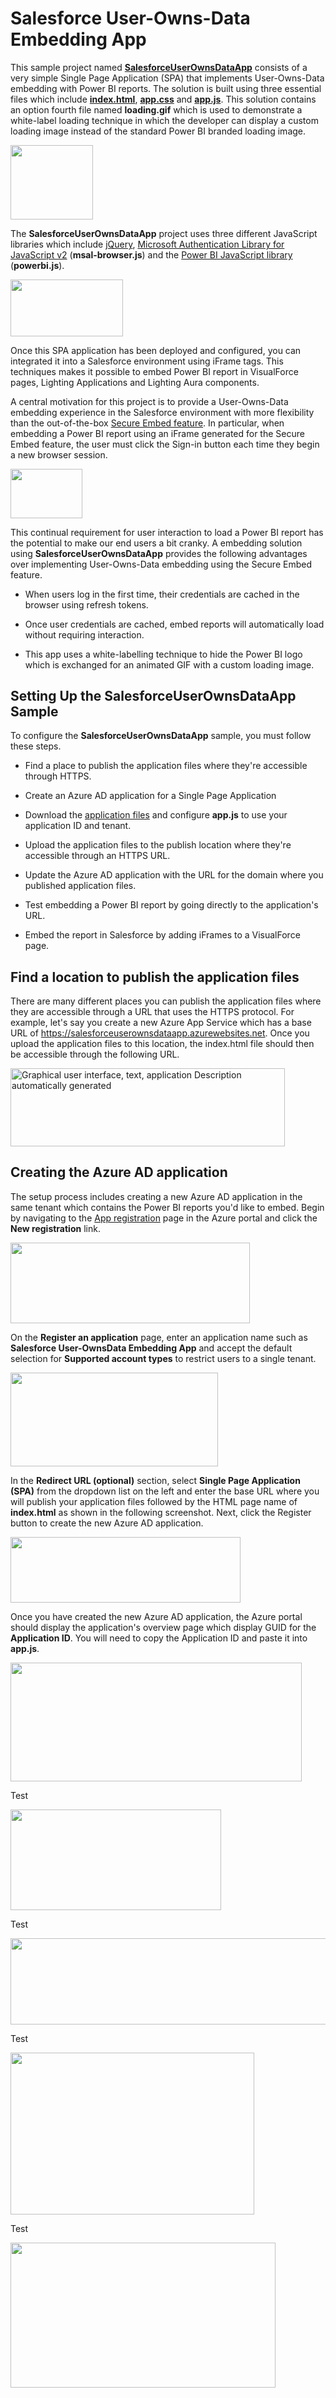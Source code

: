 # Salesforce User-Owns-Data Embedding App

This sample project named
[**SalesforceUserOwnsDataApp**](https://github.com/PowerBiDevCamp/SalesforceUserOwnsDataEmbedding/tree/main/SalesforceUserOwnsDataApp)
consists of a very simple Single Page Application (SPA) that implements
User-Owns-Data embedding with Power BI reports. The solution is built
using three essential files which include
[**index.html**](https://github.com/PowerBiDevCamp/SalesforceUserOwnsDataEmbedding/blob/main/Dist/index.html),
[**app.css**](https://github.com/PowerBiDevCamp/SalesforceUserOwnsDataEmbedding/blob/main/Dist/App/app.css)
and
[**app.js**](https://github.com/PowerBiDevCamp/SalesforceUserOwnsDataEmbedding/blob/main/Dist/App/app.js).
This solution contains an option fourth file named **loading.gif** which
is used to demonstrate a white-label loading technique in which the
developer can display a custom loading image instead of the standard
Power BI branded loading image.

<img src="ReadMe\media\image1.png" style="width:1.37512in;height:1.24528in" />

The **SalesforceUserOwnsDataApp** project uses three different
JavaScript libraries which include [jQuery](https://jquery.com/),
[Microsoft Authentication Library for JavaScript
v2](https://github.com/AzureAD/microsoft-authentication-library-for-js/tree/dev/lib/msal-browser)
(**msal-browser.js**) and the [Power BI JavaScript
library](https://docs.microsoft.com/en-us/javascript/api/overview/powerbi/)
(**powerbi.js**).

<img src="ReadMe\media\image2.png" style="width:1.87736in;height:0.93868in" />

Once this SPA application has been deployed and configured, you can
integrated it into a Salesforce environment using iFrame tags. This
techniques makes it possible to embed Power BI report in VisualForce
pages, Lighting Applications and Lighting Aura components.

A central motivation for this project is to provide a User-Owns-Data
embedding experience in the Salesforce environment with more flexibility
than the out-of-the-box [Secure Embed
feature](https://docs.microsoft.com/en-us/power-bi/collaborate-share/service-embed-secure).
In particular, when embedding a Power BI report using an iFrame
generated for the Secure Embed feature, the user must click the Sign-in
button each time they begin a new browser session.

<img src="ReadMe\media\image3.png" style="width:1.1934in;height:0.82258in" />

This continual requirement for user interaction to load a Power BI
report has the potential to make our end users a bit cranky. A embedding
solution using **SalesforceUserOwnsDataApp** provides the following
advantages over implementing User-Owns-Data embedding using the Secure
Embed feature.

-   When users log in the first time, their credentials are cached in
    the browser using refresh tokens.

-   Once user credentials are cached, embed reports will automatically
    load without requiring interaction.

-   This app uses a white-labelling technique to hide the Power BI logo
    which is exchanged for an animated GIF with a custom loading image.

## Setting Up the **SalesforceUserOwnsDataApp** Sample

To configure the **SalesforceUserOwnsDataApp** sample, you must follow
these steps.

-   Find a place to publish the application files where they're
    accessible through HTTPS.

-   Create an Azure AD application for a Single Page Application

-   Download the [application
    files](https://github.com/PowerBiDevCamp/SalesforceUserOwnsDataEmbedding/archive/main.zip)
    and configure **app.js** to use your application ID and tenant.

-   Upload the application files to the publish location where they're
    accessible through an HTTPS URL.

-   Update the Azure AD application with the URL for the domain where
    you published application files.

-   Test embedding a Power BI report by going directly to the
    application's URL.

-   Embed the report in Salesforce by adding iFrames to a VisualForce
    page.

## Find a location to publish the application files

There are many different places you can publish the application files
where they are accessible through a URL that uses the HTTPS protocol.
For example, let's say you create a new Azure App Service which has a
base URL of <https://salesforceuserownsdataapp.azurewebsites.net>. Once
you upload the application files to this location, the index.html file
should then be accessible through the following URL.

<img src="ReadMe\media\image4.png" style="width:4.57075in;height:1.29759in" alt="Graphical user interface, text, application Description automatically generated" />

## Creating the Azure AD application

The setup process includes creating a new Azure AD application in the
same tenant which contains the Power BI reports you'd like to embed.
Begin by navigating to the [App
registration](https://portal.azure.com/#blade/Microsoft_AAD_IAM/ActiveDirectoryMenuBlade/RegisteredApps)
page in the Azure portal and click the **New registration** link.

<img src="ReadMe\media\image5.png" style="width:3.98585in;height:1.34883in" />

On the **Register an application** page, enter an application name such
as **Salesforce User-OwnsData Embedding App** and accept the default
selection for **Supported account types** to restrict users to a single
tenant.

<img src="ReadMe\media\image6.png" style="width:3.45659in;height:1.56604in" />

In the **Redirect URL (optional)** section, select **Single Page
Application (SPA)** from the dropdown list on the left and enter the
base URL where you will publish your application files followed by the
HTML page name of **index.html** as shown in the following screenshot.
Next, click the Register button to create the new Azure AD application.

<img src="ReadMe\media\image7.png" style="width:3.83019in;height:1.09267in" />

Once you have created the new Azure AD application, the Azure portal
should display the application's overview page which display GUID for
the **Application ID**. You will need to copy the Application ID and
paste it into **app.js**.

<img src="ReadMe\media\image8.png" style="width:4.85377in;height:1.98093in" />

Test

<img src="ReadMe\media\image9.png" style="width:3.51448in;height:1.66981in" />

Test

<img src="ReadMe\media\image10.png" style="width:6.48542in;height:1.44316in" />

Test

<img src="ReadMe\media\image11.png" style="width:4.0676in;height:2.7in" />

Test

<img src="ReadMe\media\image12.png" style="width:4.41189in;height:2.41429in" />
